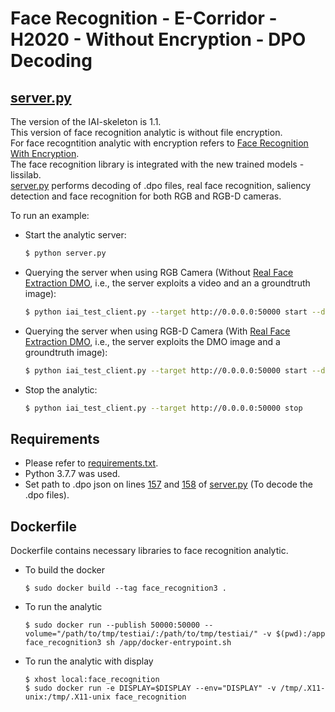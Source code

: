 # Face Recognition - E-Corridor - H2020 - Without Encryption - DPO Decoding
## [server.py](https://devecorridor.iit.cnr.it/gitlab/kmoulouel/facerecognition2/blob/24082022/server.py)
The version of the IAI-skeleton is 1.1.  
This version of face recognition analytic is without file encryption.  
For face recogntition analytic with encryption refers to [Face Recognition With Encryption](https://devecorridor.iit.cnr.it/gitlab/kmoulouel/facerecognition).  
The face recognition library is integrated with the new trained models - lissilab.  
[server.py](https://devecorridor.iit.cnr.it/gitlab/kmoulouel/facerecognition2/blob/24082022/server.py) performs decoding of .dpo files, real face recognition, saliency detection and face recognition for both RGB and RGB-D cameras.

To run an example:
- Start the analytic server:
    ```sh
    $ python server.py
    ```
- Querying the server when using RGB Camera (Without [Real Face Extraction DMO](https://devecorridor.iit.cnr.it/gitlab/kmoulouel/realfaceextractiondmo), i.e., the server exploits a video and an a groundtruth image):
    ```sh
    $ python iai_test_client.py --target http://0.0.0.0:50000 start --datalake ./tmp/testiai g.mp4 r.png
    ```
- Querying the server when using RGB-D Camera (With [Real Face Extraction DMO](https://devecorridor.iit.cnr.it/gitlab/kmoulouel/realfaceextractiondmo), i.e., the server exploits the DMO image and a groundtruth image):
    ```sh
    $ python iai_test_client.py --target http://0.0.0.0:50000 start --datalake ./tmp/testiai r.png 7.png
    ```
- Stop the analytic:
    ```sh
    $ python iai_test_client.py --target http://0.0.0.0:50000 stop
    ```

## Requirements
- Please refer to [requirements.txt](https://devecorridor.iit.cnr.it/gitlab/kmoulouel/facerecognition2/blob/24082022/requirements.txt).
- Python 3.7.7 was used.  
- Set path to .dpo json on lines [157](https://devecorridor.iit.cnr.it/gitlab/kmoulouel/facerecognition2/blob/24082022/server.py#L157) and [158](https://devecorridor.iit.cnr.it/gitlab/kmoulouel/facerecognition2/blob/24082022/server.py#L157) of [server.py](https://devecorridor.iit.cnr.it/gitlab/kmoulouel/facerecognition2/blob/24082022/server.py) (To decode the .dpo files).

## Dockerfile
Dockerfile contains necessary libraries to face recognition analytic.
- To build the docker
    ```
    $ sudo docker build --tag face_recognition3 .
    ```
- To run the analytic
    ```
    $ sudo docker run --publish 50000:50000 --volume="/path/to/tmp/testiai/:/path/to/tmp/testiai/" -v $(pwd):/app face_recognition3 sh /app/docker-entrypoint.sh
    ```
- To run the analytic with display
    ```
	$ xhost local:face_recognition
	$ sudo docker run -e DISPLAY=$DISPLAY --env="DISPLAY" -v /tmp/.X11-unix:/tmp/.X11-unix face_recognition
    ```